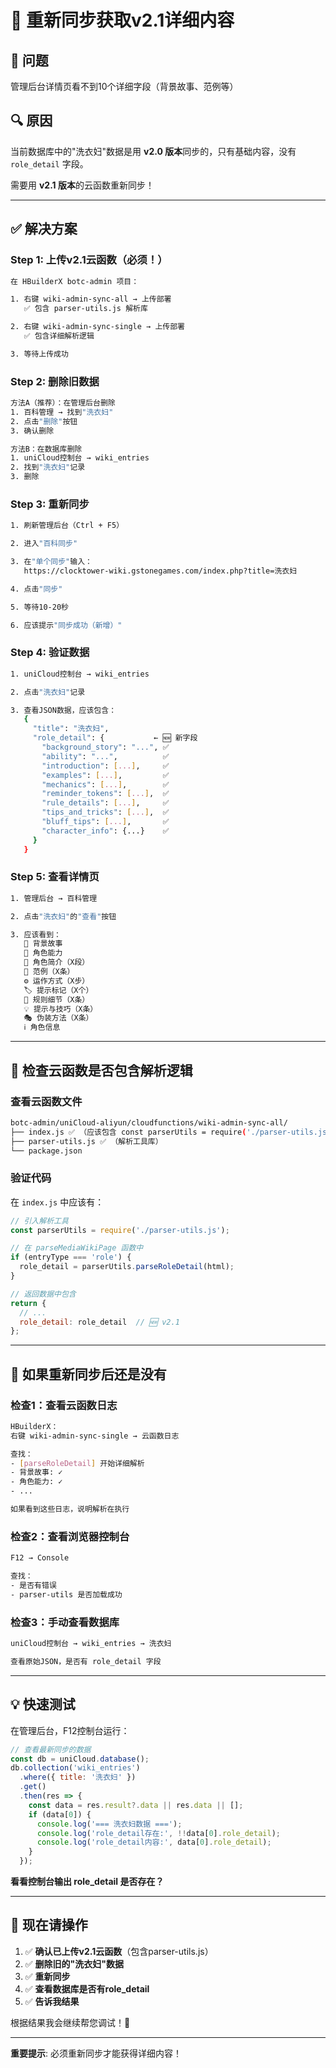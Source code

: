 # 🔄 重新同步获取v2.1详细内容

## 🎯 问题

管理后台详情页看不到10个详细字段（背景故事、范例等）

## 🔍 原因

当前数据库中的"洗衣妇"数据是用 **v2.0 版本**同步的，只有基础内容，没有 `role_detail` 字段。

需要用 **v2.1 版本**的云函数重新同步！

---

## ✅ 解决方案

### Step 1: 上传v2.1云函数（必须！）

```bash
在 HBuilderX botc-admin 项目：

1. 右键 wiki-admin-sync-all → 上传部署
   ✅ 包含 parser-utils.js 解析库

2. 右键 wiki-admin-sync-single → 上传部署
   ✅ 包含详细解析逻辑

3. 等待上传成功
```

### Step 2: 删除旧数据

```bash
方法A（推荐）：在管理后台删除
1. 百科管理 → 找到"洗衣妇"
2. 点击"删除"按钮
3. 确认删除

方法B：在数据库删除
1. uniCloud控制台 → wiki_entries
2. 找到"洗衣妇"记录
3. 删除
```

### Step 3: 重新同步

```bash
1. 刷新管理后台（Ctrl + F5）

2. 进入"百科同步"

3. 在"单个同步"输入：
   https://clocktower-wiki.gstonegames.com/index.php?title=洗衣妇

4. 点击"同步"

5. 等待10-20秒

6. 应该提示"同步成功（新增）"
```

### Step 4: 验证数据

```bash
1. uniCloud控制台 → wiki_entries

2. 点击"洗衣妇"记录

3. 查看JSON数据，应该包含：
   {
     "title": "洗衣妇",
     "role_detail": {           ← 🆕 新字段
       "background_story": "...", ✅
       "ability": "...",          ✅
       "introduction": [...],     ✅
       "examples": [...],         ✅
       "mechanics": [...],        ✅
       "reminder_tokens": [...],  ✅
       "rule_details": [...],     ✅
       "tips_and_tricks": [...],  ✅
       "bluff_tips": [...],       ✅
       "character_info": {...}    ✅
     }
   }
```

### Step 5: 查看详情页

```bash
1. 管理后台 → 百科管理

2. 点击"洗衣妇"的"查看"按钮

3. 应该看到：
   📖 背景故事
   🎯 角色能力
   📝 角色简介（X段）
   📌 范例（X条）
   ⚙️ 运作方式（X步）
   🏷️ 提示标记（X个）
   📜 规则细节（X条）
   💡 提示与技巧（X条）
   🎭 伪装方法（X条）
   ℹ️ 角色信息
```

---

## 🎯 检查云函数是否包含解析逻辑

### 查看云函数文件

```bash
botc-admin/uniCloud-aliyun/cloudfunctions/wiki-admin-sync-all/
├── index.js ✅ （应该包含 const parserUtils = require('./parser-utils.js')）
├── parser-utils.js ✅ （解析工具库）
└── package.json
```

### 验证代码

在 `index.js` 中应该有：

```javascript
// 引入解析工具
const parserUtils = require('./parser-utils.js');

// 在 parseMediaWikiPage 函数中
if (entryType === 'role') {
  role_detail = parserUtils.parseRoleDetail(html);
}

// 返回数据中包含
return {
  // ...
  role_detail: role_detail  // 🆕 v2.1
};
```

---

## 🐛 如果重新同步后还是没有

### 检查1：查看云函数日志

```bash
HBuilderX：
右键 wiki-admin-sync-single → 云函数日志

查找：
- [parseRoleDetail] 开始详细解析
- 背景故事: ✓
- 角色能力: ✓
- ...

如果看到这些日志，说明解析在执行
```

### 检查2：查看浏览器控制台

```bash
F12 → Console

查找：
- 是否有错误
- parser-utils 是否加载成功
```

### 检查3：手动查看数据库

```bash
uniCloud控制台 → wiki_entries → 洗衣妇

查看原始JSON，是否有 role_detail 字段
```

---

## 💡 快速测试

在管理后台，F12控制台运行：

```javascript
// 查看最新同步的数据
const db = uniCloud.database();
db.collection('wiki_entries')
  .where({ title: '洗衣妇' })
  .get()
  .then(res => {
    const data = res.result?.data || res.data || [];
    if (data[0]) {
      console.log('=== 洗衣妇数据 ===');
      console.log('role_detail存在:', !!data[0].role_detail);
      console.log('role_detail内容:', data[0].role_detail);
    }
  });
```

**看看控制台输出 role_detail 是否存在？**

---

## 🎯 现在请操作

1. ✅ **确认已上传v2.1云函数**（包含parser-utils.js）
2. ✅ **删除旧的"洗衣妇"数据**
3. ✅ **重新同步**
4. ✅ **查看数据库是否有role_detail**
5. ✅ **告诉我结果**

根据结果我会继续帮您调试！🔧

---

**重要提示**: 必须重新同步才能获得详细内容！

